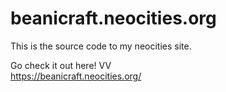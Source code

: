 # beanicraft.neocities.org
This is the source code to my neocities site.  
  
Go check it out here! VV  
https://beanicraft.neocities.org/
